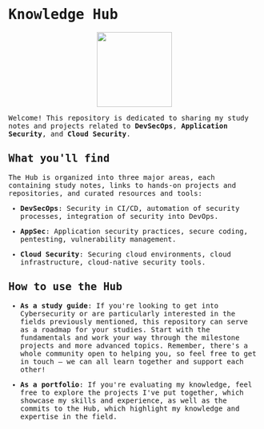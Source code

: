 <samp>
<h1>
  Knowledge Hub
</h1> 

  <p align="center">
    <img height="150" src="https://cdn.discordapp.com/attachments/1292922946863763547/1293701667253915658/library_github.gif?ex=67085511&is=67070391&hm=bfb90e623f61bc4665ecf3e264a4ecaba5e39d10b38294948052794dae938c4f&">
  </p>


  Welcome! This repository is dedicated to sharing my study notes and projects related to **DevSecOps**, **Application Security**, and **Cloud Security**.

  ## What you'll find

  The Hub is organized into three major areas, each containing study notes, links to hands-on projects and repositories, and curated resources and tools:
  - **DevSecOps**: Security in CI/CD, automation of security processes, integration of security into DevOps.
  
  - **AppSec**: Application security practices, secure coding, pentesting, vulnerability management.
    
  - **Cloud Security**: Securing cloud environments, cloud infrastructure, cloud-native security tools.

  ## How to use the Hub
  
  - **As a study guide**: If you're looking to get into Cybersecurity or are particularly interested in the fields previously mentioned, this repository can serve as a roadmap for your studies. Start with the fundamentals and work your way through the milestone projects and more advanced topics. Remember, there's a whole community open to helping you, so feel free to get in touch — we can all learn together and support each other!
    
  - **As a portfolio**: If you're evaluating my knowledge, feel free to explore the projects I've put together, which showcase my skills and experience, as well as the commits to the Hub, which highlight my knowledge and expertise in the field. 

<samp/>
